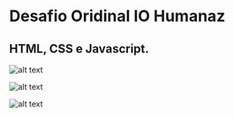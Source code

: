 # Desafio Oridinal IO Humanaz 
## HTML, CSS e Javascript.

![alt text](https://iili.io/3kKuDv.png)

![alt text](https://iili.io/3kIJJ2.png)

![alt text](https://iili.io/3kI2O7.png)

